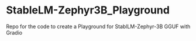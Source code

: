 # StableLM-Zephyr3B_Playground
Repo for the code to create a Playground for StablLM-Zephyr-3B GGUF with Gradio
